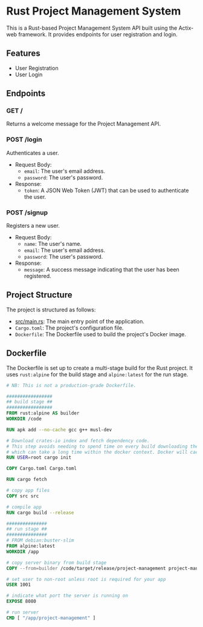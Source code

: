 # Rust Project Management System

This is a Rust-based Project Management System API built using the Actix-web framework. It provides endpoints for user registration and login.

## Features

* User Registration
* User Login

## Endpoints

### GET /

Returns a welcome message for the Project Management API.

### POST /login

Authenticates a user.

* Request Body:
	+ `email`: The user's email address.
	+ `password`: The user's password.
* Response:
	+ `token`: A JSON Web Token (JWT) that can be used to authenticate the user.

### POST /signup

Registers a new user.

* Request Body:
	+ `name`: The user's name.
	+ `email`: The user's email address.
	+ `password`: The user's password.
* Response:
	+ `message`: A success message indicating that the user has been registered.

## Project Structure

The project is structured as follows:

* [src/main.rs](cci:7://src/main.rs:0:0-0:0): The main entry point of the application.
* `Cargo.toml`: The project's configuration file.
* `Dockerfile`: The Dockerfile used to build the project's Docker image.

## Dockerfile

The Dockerfile is set up to create a multi-stage build for the Rust project. It uses `rust:alpine` for the build stage and `alpine:latest` for the run stage.

```dockerfile
# NB: This is not a production-grade Dockerfile.

#################
## build stage ##
#################
FROM rust:alpine AS builder
WORKDIR /code

RUN apk add --no-cache gcc g++ musl-dev

# Download crates-io index and fetch dependency code.
# This step avoids needing to spend time on every build downloading the index
# which can take a long time within the docker context. Docker will cache it.
RUN USER=root cargo init

COPY Cargo.toml Cargo.toml

RUN cargo fetch

# copy app files
COPY src src

# compile app
RUN cargo build --release

###############
## run stage ##
###############
# FROM debian:buster-slim
FROM alpine:latest
WORKDIR /app

# copy server binary from build stage
COPY --from=builder /code/target/release/project-management project-management

# set user to non-root unless root is required for your app
USER 1001

# indicate what port the server is running on
EXPOSE 8080

# run server
CMD [ "/app/project-management" ]
